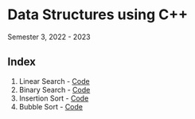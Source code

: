 # Data Structures using C++

Semester 3, 2022 - 2023

## Index

1. Linear Search - [Code](./linear_search.cpp)
2. Binary Search - [Code](./binary_search.cpp)
3. Insertion Sort - [Code](./insertion_sort.cpp)
4. Bubble Sort - [Code](./bubble_sort.cpp)
